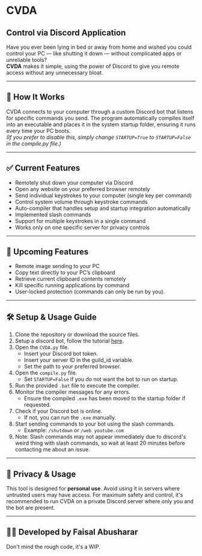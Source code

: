 # CVDA

## Control via Discord Application

Have you ever been lying in bed or away from home and wished you could control your PC — like shutting it down — without complicated apps or unreliable tools?  
**CVDA** makes it simple, using the power of Discord to give you remote access without any unnecessary bloat.

---

## 🚀 How It Works

CVDA connects to your computer through a custom Discord bot that listens for specific commands you send. The program automatically compiles itself into an executable and places it in the system startup folder, ensuring it runs every time your PC boots.  
*(If you prefer to disable this, simply change `STARTUP=True` to `STARTUP=False` in the compile.py file.)*

---

## ✅ Current Features

- Remotely shut down your computer via Discord
- Open any website on your preferred browser remotely
- Send individual keystrokes to your computer (single key per command)
- Control system volume through keystroke commands
- Auto-compiler that handles setup and startup integration automatically
- Implemented slash commands
- Support for multiple keystrokes in a single command
- Works only on one specific server for privacy controls


---

## 🔧 Upcoming Features

- Remote image sending to your PC
- Copy text directly to your PC’s clipboard
- Retrieve current clipboard contents remotely
- Kill specific running applications by command
- User-locked protection (commands can only be run by you).

---

## 🛠️ Setup & Usage Guide

1. Clone the repository or download the source files.
2. Setup a discord bot, follow the tutorial [here](https://discordpy.readthedocs.io/en/stable/discord.html).
3. Open the `CVDA.py` file.
    - Insert your Discord bot token.
    - Insert your server ID in the guild_id variable.
    - Set the path to your preferred browser.
4. Open the `compile.py` file.
    - Set `STARTUP=False` if you do not want the bot to run on startup.
5. Run the provided `.bat` file to execute the compiler.
6. Monitor the compiler messages for any errors.
    - Ensure the compiled `.exe` has been moved to the startup folder if requested.
7. Check if your Discord bot is online.
    - If not, you can run the `.exe` manually.
8. Start sending commands to your bot using the slash commands.
    - Example: `/shutdown` or `/web youtube.com`
9. Note: Slash commands may not appear immediately due to discord's weird thing with slash commands, so wait at least 20 minutes before contacting me about an issue.
---

## 🔐 Privacy & Usage

This tool is designed for **personal use**. Avoid using it in servers where untrusted users may have access. For maximum safety and control, it's recommended to run CVDA on a private Discord server where only you and the bot are present.

---

## 👨‍💻 Developed by Faisal Abusharar

Don't mind the rough code, it's a WIP.
